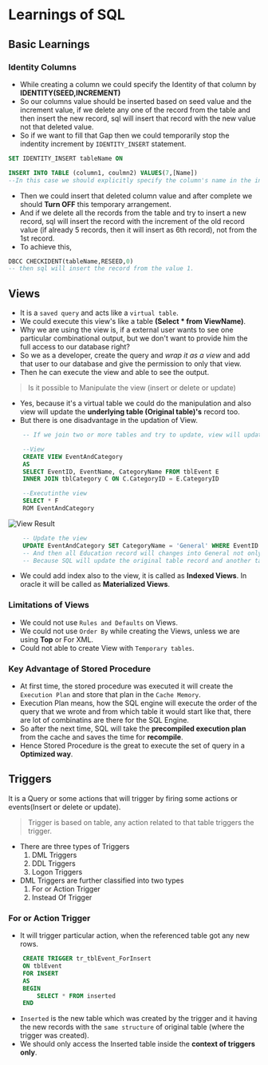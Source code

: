 # Learnings of SQL
## Basic Learnings
### Identity Columns
* While creating a column we could specify the Identity of that column by **IDENTITY(SEED,INCREMENT)**
* So our columns value should be inserted based on seed value and the increment value, if we delete any one of the record from the table and then insert the new record, sql will insert that record with the new value not that deleted value.
* So if we want to fill that Gap then we could temporarily stop the indentity increment by `IDENTITY_INSERT` statement.
```SQL
SET IDENTITY_INSERT tableName ON

INSERT INTO TABLE (column1, coulmn2) VALUES(7,[Name])
--In this case we should explicitly specify the column's name in the insert statement
```
* Then we could insert that deleted column value and after complete we should **Turn OFF** this temporary arrangement.
* And if we delete all the records from the table and try to insert a new record, sql will insert the record with the increment of the old record value (if already 5 records, then it will insert as 6th record), not from the 1st record.
* To achieve this,

```SQL
DBCC CHECKIDENT(tableName,RESEED,0)
-- then sql will insert the record from the value 1.
````

## Views
* It is a `saved query` and acts like a `virtual table`.
* We could execute this view's like a table **(Select * from ViewName)**.
* Why we are using the view is, if a external user wants to see one particular combinational output, but we don't want to provide him the full access to our database right?
* So we as a developer, create the query and <i>wrap it as a view</i> and add that user to our database and give the permission to only that view.
* Then he can execute the view and able to see the output.

> Is it possible to Manipulate the view (insert or delete or update)
* Yes, because it's a virtual table we could do the manipulation and also view will update the **underlying table (Original table)'s** record too.
* But there is one disadvantage in the updation of View.

```SQL
    -- If we join two or more tables and try to update, view will update wrongly

    --View
    CREATE VIEW EventAndCategory
    AS
    SELECT EventID, EventName, CategoryName FROM tblEvent E
    INNER JOIN tblCategory C ON C.CategoryID = E.CategoryID

    --Executinthe view
    SELECT * F
    ROM EventAndCategory
```
![View Result](https://github.com/user-attachments/assets/d2f67c2e-4120-437b-bb5f-e1fc4109ecbd)

```SQL
    -- Update the view
    UPDATE EventAndCategory SET CategoryName = 'General' WHERE EventID = 344
    -- And then all Education record will changes into General not only the EventID with 344
    -- Because SQL will update the original table record and another table have that reference so, it will affect all the rows that have that reference.
```

* We could add index also to the view, it is called as **Indexed Views**. In oracle it will be called as **Materialized Views**.
### Limitations of Views
* We could not use `Rules and Defaults` on Views.
* We could not use `Order By` while creating the Views, unless we are using **Top** or For XML.
* Could not able to create View with `Temporary tables`.

### Key Advantage of Stored Procedure
* At first time, the stored procedure was executed it will create the `Execution Plan` and store that plan in the `Cache Memory`.
* Execution Plan means, how the SQL engine will execute the order of the query that we wrote and from which table it would start like that, there are lot of combinatins are there for the SQL Engine.
* So after the next time, SQL will take the **precompiled execution plan** from the cache and saves the time for **recompile**.
* Hence Stored Procedure is the great to execute the set of query in a **Optimized way**.

## Triggers
It is a Query or some actions that will trigger by firing some actions or events(Insert or delete or update).
> Trigger is based on table, any action related to that table triggers the trigger.
* There are three types of Triggers
    1. DML Triggers
    2. DDL Triggers
    3. Logon Triggers
* DML Triggers are further classified into two types
    1. For or Action Trigger
    2. Instead Of Trigger
### For or Action Trigger
* It will trigger particular action, when the referenced table got any new rows.
```SQL
    CREATE TRIGGER tr_tblEvent_ForInsert
    ON tblEvent
    FOR INSERT
    AS
    BEGIN
        SELECT * FROM inserted
    END
```
* `Inserted` is the new table which was created by the trigger and it having the new records with the `same structure` of original table (where the trigger was created).
* We should only access the Inserted table inside the **context of triggers only**.

